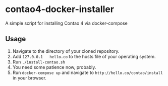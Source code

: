 # contao4-docker-installer
A simple script for installing Contao 4 via docker-compose
## Usage
1. Navigate to the directory of your cloned repository.
2. Add `127.0.0.1	hello.co` to the hosts file of your operating system.
3. Run `./install-contao.sh`
4. You need some patience now, probably. 
4. Run `docker-compose up` and navigate to `http://hello.co/contao/install` in your browser. 
